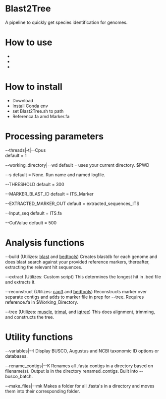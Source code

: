 # Blast2Tree
A pipeline to quickly get species identification for genomes.

# How to use
-
-
-

# How to install
- Download
- Install Conda env
- set Blast2Tree.sh to path
- Referenca.fa amd Marker.fa

# Processing parameters

--threads|-t|--Cpus       
default = 1

--working_directory|--wd 
default = uses your current directory. $PWD

--s
default = None. Run name and named logfile.

--THRESHOLD
default = 300

--MARKER_BLAST_ID
default = ITS_Marker

--EXTRACTED_MARKER_OUT
default = extracted_sequences_ITS

--Input_seq
default = ITS.fa

--CutValue
default = 500

# Analysis functions

--build
(Utilizes: [blast](https://anaconda.org/bioconda/blast) and [bedtools](https://anaconda.org/bioconda/bedtools)) Creates blastdb for each genome and does blast search against your provided reference markers, thereafter, extracting the relevant hit sequences.

--extract
(Utilizes: Custom script) This determines the longest hit in .bed file and extracts it.

--reconstruct
(Utilizes: [cap3](https://anaconda.org/bioconda/cap3) and [bedtools](https://anaconda.org/bioconda/bedtools)) Reconstructs marker over separate contigs and adds to marker file in prep for --tree. Requires reference.fa in $Working_Directory.

--tree
(Utilizes: [muscle](https://anaconda.org/bioconda/mafft), [trimal](https://anaconda.org/bioconda/trimal), and [iqtree](https://anaconda.org/bioconda/iqtree)) This does alignment, trimming, and constructs the tree.

# Utility functions

--variables|--l
Display BUSCO, Augustus and NCBI taxonomic ID options or databases.

--rename_contigs|--K
Renames all .fasta contigs in a directory based on filename(s). Output is in the directory renamed_contigs. Built into --busco_batch.

--make_files|--mk
Makes a folder for all .fasta's in a directory and moves them into their corresponding folder.
